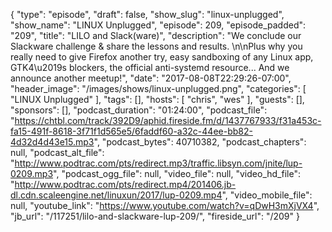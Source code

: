 {
  "type": "episode",
  "draft": false,
  "show_slug": "linux-unplugged",
  "show_name": "LINUX Unplugged",
  "episode": 209,
  "episode_padded": "209",
  "title": "LILO and Slack(ware)",
  "description": "We conclude our Slackware challenge & share the lessons and results. \n\nPlus why you really need to give Firefox another try, easy sandboxing of any Linux app, GTK4\u2019s blockers, the official anti-systemd resource... And we announce another meetup!",
  "date": "2017-08-08T22:29:26-07:00",
  "header_image": "/images/shows/linux-unplugged.png",
  "categories": [
    "LINUX Unplugged"
  ],
  "tags": [],
  "hosts": [
    "chris",
    "wes"
  ],
  "guests": [],
  "sponsors": [],
  "podcast_duration": "01:24:00",
  "podcast_file": "https://chtbl.com/track/392D9/aphid.fireside.fm/d/1437767933/f31a453c-fa15-491f-8618-3f71f1d565e5/6faddf60-a32c-44ee-bb82-4d32d4d43e15.mp3",
  "podcast_bytes": 40710382,
  "podcast_chapters": null,
  "podcast_alt_file": "http://www.podtrac.com/pts/redirect.mp3/traffic.libsyn.com/jnite/lup-0209.mp3",
  "podcast_ogg_file": null,
  "video_file": null,
  "video_hd_file": "http://www.podtrac.com/pts/redirect.mp4/201406.jb-dl.cdn.scaleengine.net/linuxun/2017/lup-0209.mp4",
  "video_mobile_file": null,
  "youtube_link": "https://www.youtube.com/watch?v=qDwH3mXjVX4",
  "jb_url": "/117251/lilo-and-slackware-lup-209/",
  "fireside_url": "/209"
}

